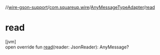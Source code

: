 //[wire-gson-support](../../../index.md)/[com.squareup.wire](../index.md)/[AnyMessageTypeAdapter](index.md)/[read](read.md)

# read

[jvm]\
open override fun [read](read.md)(reader: JsonReader): AnyMessage?
